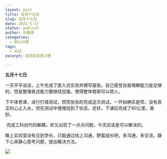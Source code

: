```yaml
---
layout: post
title: 五月十七日
slug: 五月十七日 
date: 2021-5-17
status: publish
author: 刘胜琪
categories: 
  - 默认分类
tags: 
  - 日记
excerpt: 将坚持变成习惯

---
```


**五月十七日**

​	一天平平谈谈，上午完成了嵌入式实验并撰写报告。自己感觉自我理解能力是足够的，但是整理表述能力要继续加强，使得整体框架可以唬人。

​	下午体育课，进行打墙测试，慌慌张张的完成这次测试。一开始确实是慌，没有真正的心止入水，但在测试中慢慢找到了状态，还好。下课后完成了80公里，美妙。

​	完成工科创代码解耦，却又出现了一点点问题，今天应该是可以解决的。

​	晚上实验室没有见到学长，只能通过线上沟通，野蛮成长吧，多沟通，多交流，静下心来静心思考问题，提出解决方法。

![](https://im0-tub-com.yandex.net/i?id=f22af1b149bd14a9547fb499acdecc5e&n=13)


